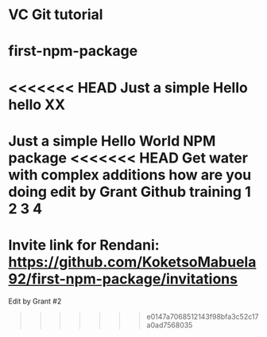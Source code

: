 # VC Git tutorial
# first-npm-package
<<<<<<< HEAD
Just a simple Hello
hello
XX
=======
Just a simple Hello World NPM package
<<<<<<< HEAD
Get water 
with complex additions 
how are you doing 
edit by Grant 
Github training
1
2
3
4
=======

# Invite link for Rendani: https://github.com/KoketsoMabuela92/first-npm-package/invitations

Edit by Grant #2
>>>>>>> e0147a7068512143f98bfa3c52c17a0ad7568035
